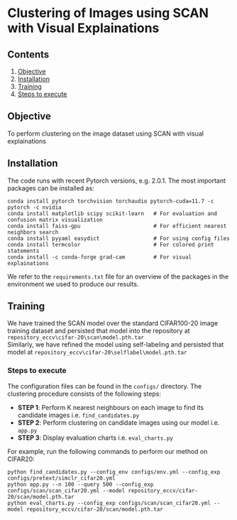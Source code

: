 # Clustering of Images using SCAN with Visual Explainations

## Contents
1. [Objective](#objective)
0. [Installation](#installation)
0. [Training](#training)
0. [Steps to execute](#Steps-to-execute)

## Objective
To perform clustering on the image dataset using SCAN with visual explainations


## Installation
The code runs with recent Pytorch versions, e.g. 2.0.1. 
The most important packages can be installed as:
```shell
conda install pytorch torchvision torchaudio pytorch-cuda=11.7 -c pytorch -c nvidia
conda install matplotlib scipy scikit-learn   # For evaluation and confusion matrix visualization
conda install faiss-gpu                       # For efficient nearest neighbors search 
conda install pyyaml easydict                 # For using config files
conda install termcolor                       # For colored print statements
conda install -c conda-forge grad-cam         # For visual explainations
```
We refer to the `requirements.txt` file for an overview of the packages in the environment we used to produce our results.

## Training
We have trained the SCAN model over the standard CIFAR100-20 image training dataset and persisted that model into the repository at `repository_eccv\cifar-20\scan\model.pth.tar`<br>
Similarly, we have refined the model using self-labeling and persisted that model at `repository_eccv\cifar-20\selflabel\model.pth.tar`

### Steps to execute
The configuration files can be found in the `configs/` directory. The clustering procedure consists of the following steps:
- __STEP 1__: Perform K nearest neighbours on each image to find its candidate images i.e. `find_candidates.py`
- __STEP 2__: Perform clustering on candidate images using our model i.e. `app.py`
- __STEP 3__: Display evaluation charts i.e. `eval_charts.py`

For example, run the following commands to perform our method on CIFAR20:
```shell
python find_candidates.py --config_env configs/env.yml --config_exp configs/pretext/simclr_cifar20.yml
python app.py --n 100 --query 500 --config_exp configs/scan/scan_cifar20.yml --model repository_eccv/cifar-20/scan/model.pth.tar
python eval_charts.py --config_exp configs/scan/scan_cifar20.yml --model repository_eccv/cifar-20/scan/model.pth.tar
```


